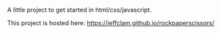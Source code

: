 A little project to get started in html/css/javascript.

This project is hosted here: https://jeffclam.github.io/rockpaperscissors/